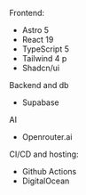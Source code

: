 Frontend:
- Astro 5 
- React 19
- TypeScript 5
- Tailwind 4 p
- Shadcn/ui

Backend and db 
- Supabase

AI
- Openrouter.ai

CI/CD and hosting:
- Github Actions
- DigitalOcean
